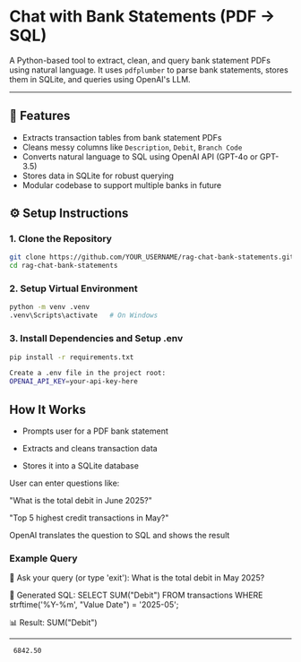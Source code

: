 # Chat with Bank Statements (PDF → SQL)

A Python-based tool to extract, clean, and query bank statement PDFs using natural language. It uses `pdfplumber` to parse bank statements, stores them in SQLite, and queries using OpenAI's LLM.

---

## 🚀 Features

- Extracts transaction tables from bank statement PDFs
- Cleans messy columns like `Description`, `Debit`, `Branch Code`
- Converts natural language to SQL using OpenAI API (GPT-4o or GPT-3.5)
- Stores data in SQLite for robust querying
- Modular codebase to support multiple banks in future

## ⚙️ Setup Instructions

### 1. Clone the Repository

```bash
git clone https://github.com/YOUR_USERNAME/rag-chat-bank-statements.git
cd rag-chat-bank-statements
```

### 2. Setup Virtual Environment

```bash
python -m venv .venv
.venv\Scripts\activate   # On Windows
```

### 3. Install Dependencies and Setup .env

```bash
pip install -r requirements.txt

Create a .env file in the project root:
OPENAI_API_KEY=your-api-key-here
```

## How It Works

- Prompts user for a PDF bank statement

- Extracts and cleans transaction data

- Stores it into a SQLite database

User can enter questions like:

"What is the total debit in June 2025?"

"Top 5 highest credit transactions in May?"

OpenAI translates the question to SQL and shows the result

### Example Query

💬 Ask your query (or type 'exit'): What is the total debit in May 2025?

🧠 Generated SQL:
SELECT SUM("Debit") FROM transactions WHERE strftime('%Y-%m', "Value Date") = '2025-05';

📊 Result:
SUM("Debit")

---

     6842.50
